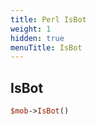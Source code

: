 ```yaml
---
title: Perl IsBot
weight: 1
hidden: true
menuTitle: IsBot
---
```

## IsBot
```perl
$mob->IsBot()
```